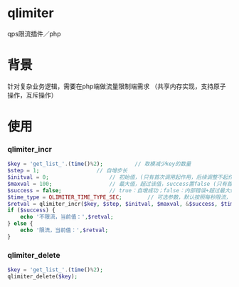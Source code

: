 # qlimiter
qps限流插件／php

# 背景
针对复杂业务逻辑，需要在php端做流量限制端需求
（共享内存实现，支持原子操作，互斥操作）

# 使用
### qlimiter_incr
```php
$key = 'get_list_'.(time()%2); 			// 取模减少key的数量
$step = 1;					// 自增步长
$initval = 0;					// 初始值，(只有首次调用起作用，后续调整不起作用)
$maxval = 100;					// 最大值，超过该值，success置false (只有首次调用起作用，后续调整不起作用)
$success = false;				// true：自增成功；false：内部错误+超过最大值错误
$time_type = QLIMITER_TIME_TYPE_SEC;		// 可选参数，默认按照每秒限流，（如没有时间限制设置为 QLIMITER_TIME_TYPE_NONE）(只有首次调用起作用，后续调整不起作用)
$retval = qlimiter_incr($key, $step, $initval, $maxval, &$success, $time_type);	// 返回自增后的值
if ($success) {
	echo '不限流，当前值：',$retval;
} else {
	echo '限流，当前值：',$retval;
}
```
### qlimiter_delete
```php
$key = 'get_list_'.(time()%2);
qlimiter_delete($key);
```
